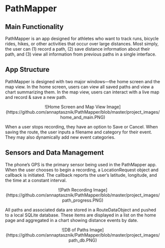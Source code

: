 # PathMapper

## Main Functionality
PathMapper is an app designed for athletes who want to track runs, bicycle rides, hikes, or other activities that occur over large distances.
Most simply, the user can (1) record a path, (2) save distance information about their path, and (3) view all information from previous paths in a single interface.

## App Structure
PathMapper is designed with two major windows—the home screen and the map view. In the home screen, users can view all saved paths and view a chart summarizing them. In the map view, users can interact with a live map and record & save a new path.

<p align="center">![Home Screen and Map View Image](https://github.com/annaptasznik/PathMapper/blob/master/project_images/home_and_main.PNG)</p>

When a user stops recording, they have an option to Save or Cancel. When saving the route, the user inputs a filename and category for their event. They may also dynamically add new event categories.


## Sensors and Data Management
The phone’s GPS is the primary sensor being used in the PathMapper app. When the user chooses to begin a recording, a LocationRequest object and callback is initiated. The callback reports the user’s latitude, longitude, and the time at a constant interval.

<p align="center">![Path Recording Image](https://github.com/annaptasznik/PathMapper/blob/master/project_images/path_progress.PNG)</p>

All paths and associated data are stored in a RouteDataObject and pushed to a local SQLite database. These items are displayed in a list on the home page and aggregated in a chart showing distance events by date.

<p align="center">![DB of Paths Image](https://github.com/annaptasznik/PathMapper/blob/master/project_images/path_db.PNG)</p>

